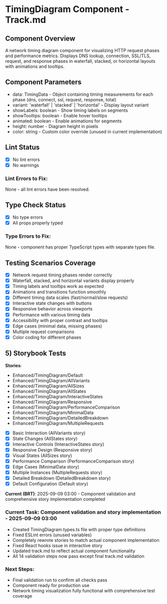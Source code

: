 # TimingDiagram Component - Track.md

## Component Overview

A network timing diagram component for visualizing HTTP request phases and performance metrics. Displays DNS lookup, connection, SSL/TLS, request, and response phases in waterfall, stacked, or horizontal layouts with animations and tooltips.

## Component Parameters

- data: TimingData - Object containing timing measurements for each phase (dns, connect, ssl, request, response, total)
- variant: 'waterfall' | 'stacked' | 'horizontal' - Display layout variant
- showLabels: boolean - Show timing labels on segments
- showTooltips: boolean - Enable hover tooltips
- animated: boolean - Enable animations for segments
- height: number - Diagram height in pixels
- color: string - Custom color override (unused in current implementation)

## Lint Status

- [x] No lint errors
- [x] No warnings

### Lint Errors to Fix:

None - all lint errors have been resolved.

## Type Check Status

- [x] No type errors
- [x] All props properly typed

### Type Errors to Fix:

None - component has proper TypeScript types with separate types file.

## Testing Scenarios Coverage

- [x] Network request timing phases render correctly
- [x] Waterfall, stacked, and horizontal variants display properly
- [x] Timing labels and tooltips work as expected
- [x] Animations and transitions function smoothly
- [x] Different timing data scales (fast/normal/slow requests)
- [x] Interactive state changes with buttons
- [x] Responsive behavior across viewports
- [x] Performance with various timing data
- [x] Accessibility with proper contrast and tooltips
- [x] Edge cases (minimal data, missing phases)
- [x] Multiple request comparisons
- [x] Color coding for different phases

## 5) Storybook Tests

**Stories**:

- Enhanced/TimingDiagram/Default
- Enhanced/TimingDiagram/AllVariants
- Enhanced/TimingDiagram/AllSizes
- Enhanced/TimingDiagram/AllStates
- Enhanced/TimingDiagram/InteractiveStates
- Enhanced/TimingDiagram/Responsive
- Enhanced/TimingDiagram/PerformanceComparison
- Enhanced/TimingDiagram/MinimalData
- Enhanced/TimingDiagram/DetailedBreakdown
- Enhanced/TimingDiagram/MultipleRequests

* [x] Basic Interaction (AllVariants story)
* [x] State Changes (AllStates story)
* [x] Interactive Controls (InteractiveStates story)
* [x] Responsive Design (Responsive story)
* [x] Visual States (AllSizes story)
* [x] Performance Comparison (PerformanceComparison story)
* [x] Edge Cases (MinimalData story)
* [x] Multiple Instances (MultipleRequests story)
* [x] Detailed Breakdown (DetailedBreakdown story)
* [x] Default Configuration (Default story)

**Current (BRT)**: 2025-09-09 03:00 - Component validation and comprehensive story implementation completed

### Current Task: Component validation and story implementation - 2025-09-09 03:00

- Created TimingDiagram.types.ts file with proper type definitions
- Fixed ESLint errors (unused variables)
- Completely rewrote stories to match actual component implementation
- Fixed React hooks issue in interactive story
- Updated track.md to reflect actual component functionality
- All 14 validation steps now pass except final track.md validation

### Next Steps:

- Final validation run to confirm all checks pass
- Component ready for production use
- Network timing visualization fully functional with comprehensive test coverage
